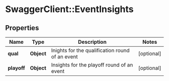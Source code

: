 # SwaggerClient::EventInsights

## Properties
Name | Type | Description | Notes
------------ | ------------- | ------------- | -------------
**qual** | **Object** | Inights for the qualification round of an event | [optional] 
**playoff** | **Object** | Insights for the playoff round of an event | [optional] 


